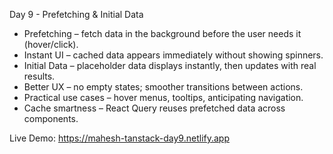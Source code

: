 Day 9 - Prefetching & Initial Data

- Prefetching – fetch data in the background before the user needs it (hover/click).
- Instant UI – cached data appears immediately without showing spinners.
- Initial Data – placeholder data displays instantly, then updates with real results.
- Better UX – no empty states; smoother transitions between actions.
- Practical use cases – hover menus, tooltips, anticipating navigation.
- Cache smartness – React Query reuses prefetched data across components.

Live Demo: https://mahesh-tanstack-day9.netlify.app